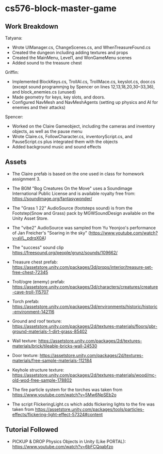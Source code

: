 # cs576-block-master-game

## Work Breakdown
Tatyana:
* Wrote UIManager.cs, ChangeScenes.cs, and WhenTreasureFound.cs
* Created the dungeon including adding textures and props
* Created the MainMenu, Level1, and WonGameMenu scenes
* Added sound to the treasure chest

Griffin:
* Implemented BlockKeys.cs, TrollAI.cs, TrollMace.cs, keyslot.cs, door.cs (except sound programmjng by Spencer on lines 12,13,18,20,30–33,36), and block_enemies.cs (unused)
* Made geometry for keys, key slots, and doors.  
* Configured NavMesh and NavMeshAgents (setting up physics and AI for enemies and their attacks)

Spencer:
* Worked on the Claire Gameobject, including the cameras and inventory objects, as well as the pause menu
* Wrote Claire.cs, FollowCharacter.cs, inventoryScript.cs, and PauseScript.cs plus integrated them with the objects 
* Added background music and sound effects



## Assets
* The Claire prefab is based on the one used in class for homework assignment 3.

* The BGM "Bog Creatures On the Move" uses a Soundimage International Public License and is available royalty free from: https://soundimage.org/fantasywonder/
* The "Grass 1 22" AudioSource (footsteps sound) is from the Footstep(Snow and Grass) pack by MGWSoundDesign available on the Unity Asset Store.
* The "vibe2" AudioSource was sampled from Yu Yeonjoo's performance of Jan Freicher's "Soaring in the sky" (https://www.youtube.com/watch?v=aVL_pdrqX0A)
* The "success" sound clip https://freesound.org/people/grunz/sounds/109662/

* Treasure chest prefab: https://assetstore.unity.com/packages/3d/props/interior/treasure-set-free-chest-72345
* Troll/ogre (enemy) prefab: https://assetstore.unity.com/packages/3d/characters/creatures/creature-cave-troll-115707
* Torch prefab: https://assetstore.unity.com/packages/3d/environments/historic/historic-environment-142116
* Ground and roof texture: https://assetstore.unity.com/packages/2d/textures-materials/floors/pbr-ground-materials-1-dirt-grass-85402
* Wall texture: https://assetstore.unity.com/packages/2d/textures-materials/brick/tileable-bricks-wall-24530
* Door texture: https://assetstore.unity.com/packages/2d/textures-materials/free-sample-materials-112184
* Keyhole structure texture: https://assetstore.unity.com/packages/2d/textures-materials/wood/mc-old-wod-free-sample-178802

* The fire particle system for the torches was taken from https://www.youtube.com/watch?v=5Mw6NpSEb2o
* The script FlickeringLight.cs which adds flickering lights to the fire was taken from https://assetstore.unity.com/packages/tools/particles-effects/flickering-light-effect-57324#content



## Tutorial Followed
* PICKUP & DROP Physics Objects in Unity (Like PORTAL): https://www.youtube.com/watch?v=6bFCQqabfzo

